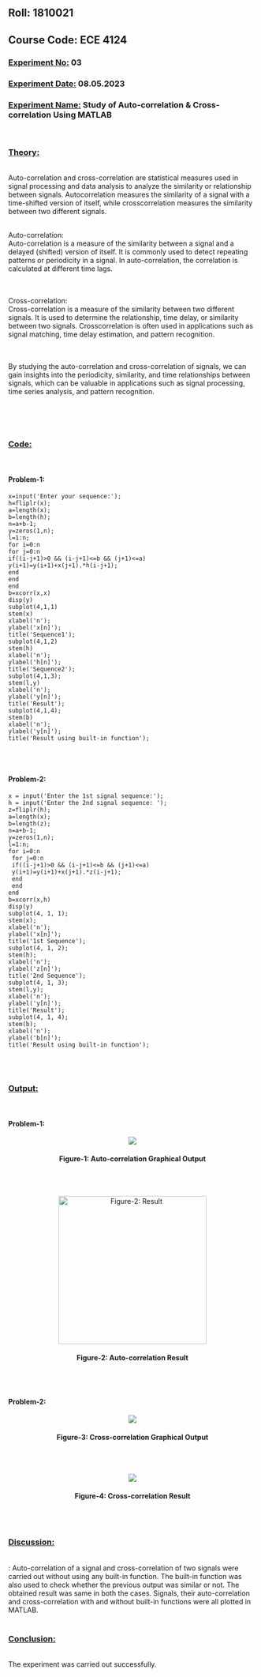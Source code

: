 ## **Roll: 1810021**
## **Course Code: ECE 4124**

### **<u>Experiment No:</u> 03**

### **<u>Experiment Date:</u> 08.05.2023**

### **<u>Experiment Name:</u> Study of Auto-correlation & Cross-correlation Using MATLAB** 

<br>


### **<u>Theory:</u>**
                 
<br>                 
  Auto-correlation and cross-correlation are statistical measures used in signal
processing and data analysis to analyze the similarity or relationship between signals. Autocorrelation measures the similarity of a signal with a time-shifted version of itself, while crosscorrelation measures the similarity between two different signals.
<br><br>
                        


Auto-correlation:
<br>
 Auto-correlation is a measure of the similarity between a signal and a delayed
(shifted) version of itself. It is commonly used to detect repeating patterns or periodicity in a
signal. In auto-correlation, the correlation is calculated at different time lags.





<br> <br>
Cross-correlation:
<br>
 Cross-correlation is a measure of the similarity between two different signals.
It is used to determine the relationship, time delay, or similarity between two signals. Crosscorrelation is often used in applications such as signal matching, time delay estimation, and
pattern recognition.


<br><br>
By studying the auto-correlation and cross-correlation of signals, we can gain insights into the
periodicity, similarity, and time relationships between signals, which can be valuable in
applications such as signal processing, time series analysis, and pattern recognition.

<br><br>
<br>

### **<u>Code:</u>**
<br>

#### Problem-1:

```clc
x=input('Enter your sequence:');
h=fliplr(x);
a=length(x);
b=length(h);
n=a+b-1;
y=zeros(1,n);
l=1:n;
for i=0:n
for j=0:n
if((i-j+1)>0 && (i-j+1)<=b && (j+1)<=a)
y(i+1)=y(i+1)+x(j+1).*h(i-j+1);
end
end
end
b=xcorr(x,x)
disp(y)
subplot(4,1,1)
stem(x)
xlabel('n');
ylabel('x[n]');
title('Sequence1');
subplot(4,1,2)
stem(h)
xlabel('n');
ylabel('h[n]');
title('Sequence2');
subplot(4,1,3);
stem(l,y)
xlabel('n');
ylabel('y[n]');
title('Result');
subplot(4,1,4);
stem(b)
xlabel('n');
ylabel('y[n]');
title('Result using built-in function');
```


<br><br>

#### Problem-2:
```
x = input('Enter the 1st signal sequence:');
h = input('Enter the 2nd signal sequence: ');
z=fliplr(h);
a=length(x);
b=length(z);
n=a+b-1;
y=zeros(1,n);
l=1:n;
for i=0:n
 for j=0:n
 if((i-j+1)>0 && (i-j+1)<=b && (j+1)<=a)
 y(i+1)=y(i+1)+x(j+1).*z(i-j+1);
 end
 end
end
b=xcorr(x,h)
disp(y)
subplot(4, 1, 1);
stem(x);
xlabel('n');
ylabel('x[n]');
title('1st Sequence');
subplot(4, 1, 2);
stem(h);
xlabel('n');
ylabel('z[n]');
title('2nd Sequence');
subplot(4, 1, 3);
stem(l,y);
xlabel('n');
ylabel('y[n]');
title('Result');
subplot(4, 1, 4);
stem(b);
xlabel('n');
ylabel('b[n]');
title('Result using built-in function');
```


<br><br>



### **<u>Output:</u>** 
<br>

#### Problem-1:

<div align="center">
<img src="./auto.png">
<br>
<h4> Figure-1: Auto-correlation Graphical Output </h4> 
</div>


<br><br>

<div align="center">
<img src="./auto_2.png" alt="Figure-2: Result" width="300">
<h4>Figure-2: Auto-correlation Result</h4> 

</div>
<br><br>

#### Problem-2:

<div align="center">
<img src="./cross.png">
<br>
<h4> Figure-3: Cross-correlation Graphical Output </h4> 
</div>


<br><br>


<div align="center">
<img src="./cross_2.png">
<br>
<h4> Figure-4: Cross-correlation Result</h4> 
</div>


<br><br>


### **<u>Discussion:</u>** 
<br>
:
 Auto-correlation of a signal and cross-correlation of two signals were carried out
without using any built-in function. The built-in function was also used to check whether the
previous output was similar or not. The obtained result was same in both the cases. Signals, their
auto-correlation and cross-correlation with and without built-in functions were all plotted in
MATLAB.
<br><br>

### **<u>Conclusion:</u>**
<br> 
The experiment was carried out successfully.
